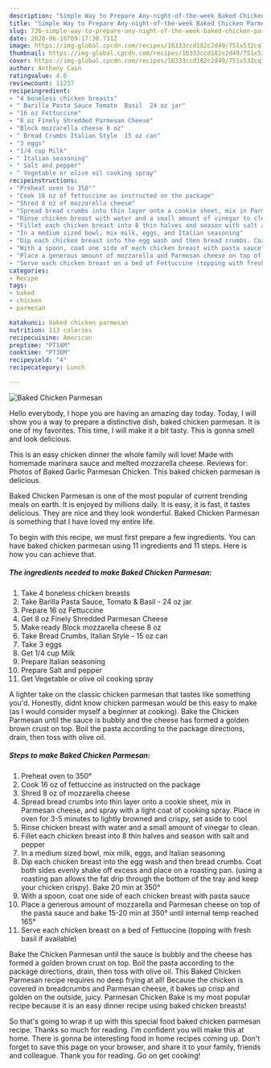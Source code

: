 ```yaml
---
description: "Simple Way to Prepare Any-night-of-the-week Baked Chicken Parmesan"
title: "Simple Way to Prepare Any-night-of-the-week Baked Chicken Parmesan"
slug: 726-simple-way-to-prepare-any-night-of-the-week-baked-chicken-parmesan
date: 2020-06-16T09:17:30.731Z
image: https://img-global.cpcdn.com/recipes/16333ccd182c2d49/751x532cq70/baked-chicken-parmesan-recipe-main-photo.jpg
thumbnail: https://img-global.cpcdn.com/recipes/16333ccd182c2d49/751x532cq70/baked-chicken-parmesan-recipe-main-photo.jpg
cover: https://img-global.cpcdn.com/recipes/16333ccd182c2d49/751x532cq70/baked-chicken-parmesan-recipe-main-photo.jpg
author: Anthony Cain
ratingvalue: 4.6
reviewcount: 11237
recipeingredient:
- "4 boneless chicken breasts"
- " Barilla Pasta Sauce Tomato  Basil  24 oz jar"
- "16 oz Fettuccine"
- "8 oz Finely Shredded Parmesan Cheese"
- "Block mozzarella cheese 8 oz"
- " Bread Crumbs Italian Style  15 oz can"
- "3 eggs"
- "1/4 cup Milk"
- " Italian seasoning"
- " Salt and pepper"
- " Vegetable or olive oil cooking spray"
recipeinstructions:
- "Preheat oven to 350°"
- "Cook 16 oz of fettuccine as instructed on the package"
- "Shred 8 oz of mozzarella cheese"
- "Spread bread crumbs into thin layer onto a cookie sheet, mix in Parmesan cheese, and spray with a light coat of cooking spray. Place in oven for 3-5 minutes to lightly browned and crispy, set aside to cool"
- "Rinse chicken breast with water and a small amount of vinegar to clean."
- "Fillet each chicken breast into 8 thin halves and season with salt and pepper"
- "In a medium sized bowl, mix milk, eggs, and Italian seasoning"
- "Dip each chicken breast into the egg wash and then bread crumbs. Coat both sides evenly shake off excess and place on a roasting pan. (using a roasting pan allows the fat drip through the bottom of the tray and keep your chicken crispy). Bake 20 min at 350°"
- "With a spoon, coat one side of each chicken breast with pasta sauce"
- "Place a generous amount of mozzarella and Parmesan cheese on top of the pasta sauce and bake 15-20 min at 350° until internal temp reached 165°"
- "Serve each chicken breast on a bed of Fettuccine (topping with fresh basil if available)"
categories:
- Recipe
tags:
- baked
- chicken
- parmesan

katakunci: baked chicken parmesan 
nutrition: 113 calories
recipecuisine: American
preptime: "PT14M"
cooktime: "PT36M"
recipeyield: "4"
recipecategory: Lunch

---
```



![Baked Chicken Parmesan](https://img-global.cpcdn.com/recipes/16333ccd182c2d49/751x532cq70/baked-chicken-parmesan-recipe-main-photo.jpg)

Hello everybody, I hope you are having an amazing day today. Today, I will show you a way to prepare a distinctive dish, baked chicken parmesan. It is one of my favorites. This time, I will make it a bit tasty. This is gonna smell and look delicious.

This is an easy chicken dinner the whole family will love! Made with homemade marinara sauce and melted mozzarella cheese. Reviews for: Photos of Baked Garlic Parmesan Chicken. This baked chicken parmesan is delicious.

Baked Chicken Parmesan is one of the most popular of current trending meals on earth. It is enjoyed by millions daily. It is easy, it is fast, it tastes delicious. They are nice and they look wonderful. Baked Chicken Parmesan is something that I have loved my entire life.


To begin with this recipe, we must first prepare a few ingredients. You can have baked chicken parmesan using 11 ingredients and 11 steps. Here is how you can achieve that.

<!--inarticleads1-->

##### The ingredients needed to make Baked Chicken Parmesan:

1. Take 4 boneless chicken breasts
1. Take  Barilla Pasta Sauce, Tomato &amp; Basil - 24 oz jar
1. Prepare 16 oz Fettuccine
1. Get 8 oz Finely Shredded Parmesan Cheese
1. Make ready Block mozzarella cheese 8 oz
1. Take  Bread Crumbs, Italian Style - 15 oz can
1. Take 3 eggs
1. Get 1/4 cup Milk
1. Prepare  Italian seasoning
1. Prepare  Salt and pepper
1. Get  Vegetable or olive oil cooking spray


A lighter take on the classic chicken parmesan that tastes like something you&#39;d. Honestly, didnt know chicken parmesan would be this easy to make (as I would consider myself a beginner at cooking). Bake the Chicken Parmesan until the sauce is bubbly and the cheese has formed a golden brown crust on top. Boil the pasta according to the package directions, drain, then toss with olive oil. 

<!--inarticleads2-->

##### Steps to make Baked Chicken Parmesan:

1. Preheat oven to 350°
1. Cook 16 oz of fettuccine as instructed on the package
1. Shred 8 oz of mozzarella cheese
1. Spread bread crumbs into thin layer onto a cookie sheet, mix in Parmesan cheese, and spray with a light coat of cooking spray. Place in oven for 3-5 minutes to lightly browned and crispy, set aside to cool
1. Rinse chicken breast with water and a small amount of vinegar to clean.
1. Fillet each chicken breast into 8 thin halves and season with salt and pepper
1. In a medium sized bowl, mix milk, eggs, and Italian seasoning
1. Dip each chicken breast into the egg wash and then bread crumbs. Coat both sides evenly shake off excess and place on a roasting pan. (using a roasting pan allows the fat drip through the bottom of the tray and keep your chicken crispy). Bake 20 min at 350°
1. With a spoon, coat one side of each chicken breast with pasta sauce
1. Place a generous amount of mozzarella and Parmesan cheese on top of the pasta sauce and bake 15-20 min at 350° until internal temp reached 165°
1. Serve each chicken breast on a bed of Fettuccine (topping with fresh basil if available)


Bake the Chicken Parmesan until the sauce is bubbly and the cheese has formed a golden brown crust on top. Boil the pasta according to the package directions, drain, then toss with olive oil. This Baked Chicken Parmesan recipe requires no deep frying at all! Because the chicken is covered in breadcrumbs and Parmesan cheese, it bakes up crisp and golden on the outside, juicy. Parmesan Chicken Bake is my most popular recipe because it is an easy dinner recipe using baked chicken breasts! 

So that's going to wrap it up with this special food baked chicken parmesan recipe. Thanks so much for reading. I'm confident you will make this at home. There is gonna be interesting food in home recipes coming up. Don't forget to save this page on your browser, and share it to your family, friends and colleague. Thank you for reading. Go on get cooking!
